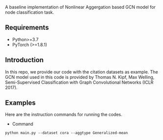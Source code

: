 A baseline implementation of Nonlinear Aggergation based GCN model for node classification task.

## Requirements
- Python>=3.7
- PyTorch (>=1.8.1)

## Introduction
In this repo, we provide our code with the citation datasets as example. The GCN model used in this code is provided by Thomas N. Kipf, Max Welling, Semi-Supervised Classification with Graph Convolutional Networks (ICLR 2017).

## Examples
Here are the instruction commands for running the codes.
* Command
```
python main.py --dataset cora --aggtype Generalized-mean
```

